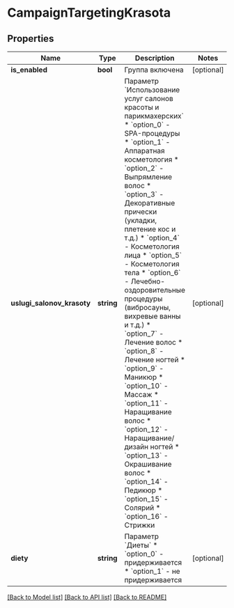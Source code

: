 # CampaignTargetingKrasota

## Properties
Name | Type | Description | Notes
------------ | ------------- | ------------- | -------------
**is_enabled** | **bool** | Группа включена | [optional] 
**uslugi_salonov_krasoty** | **string** | Параметр &#x60;Использование услуг салонов красоты и парикмахерских&#x60;  * &#x60;option_0&#x60; - SPA-процедуры * &#x60;option_1&#x60; - Аппаратная косметология * &#x60;option_2&#x60; - Выпрямление волос * &#x60;option_3&#x60; - Декоративные прически (укладки, плетение кос и т.д.) * &#x60;option_4&#x60; - Косметология лица * &#x60;option_5&#x60; - Косметология тела * &#x60;option_6&#x60; - Лечебно-оздоровительные процедуры (вибросауны, вихревые ванны и т.д.) * &#x60;option_7&#x60; - Лечение волос * &#x60;option_8&#x60; - Лечение ногтей * &#x60;option_9&#x60; - Маникюр * &#x60;option_10&#x60; - Массаж * &#x60;option_11&#x60; - Наращивание волос * &#x60;option_12&#x60; - Наращивание/дизайн ногтей * &#x60;option_13&#x60; - Окрашивание волос * &#x60;option_14&#x60; - Педикюр * &#x60;option_15&#x60; - Солярий * &#x60;option_16&#x60; - Стрижки | [optional] 
**diety** | **string** | Параметр &#x60;Диеты&#x60;  * &#x60;option_0&#x60; - придерживается * &#x60;option_1&#x60; - не придерживается | [optional] 

[[Back to Model list]](../README.md#documentation-for-models) [[Back to API list]](../README.md#documentation-for-api-endpoints) [[Back to README]](../README.md)



